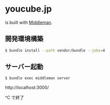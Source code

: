 # youcube.jp

is built with [Middleman](http://middlemanapp.com/).

## 開発環境構築

```bash
$ bundle install --path vendor/bundle --jobs=4
```

## サーバー起動

```bash
$ bundle exec middleman server
```

http://localhost:3000/

^C で終了
